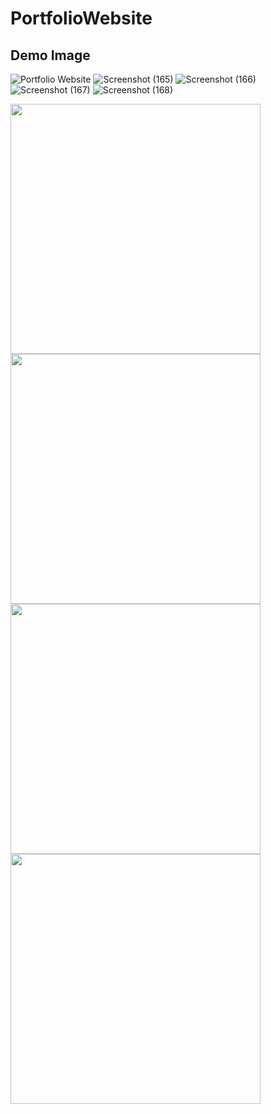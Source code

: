 # PortfolioWebsite
## Demo Image
![Portfolio Website](https://user-images.githubusercontent.com/71741384/125414673-c72a9bfc-3d9e-493f-8a4c-1c4b87f58110.png)
![Screenshot (165)](https://user-images.githubusercontent.com/71741384/125414684-4f287ad4-52e6-4769-aef3-248c6807cce2.png)
![Screenshot (166)](https://user-images.githubusercontent.com/71741384/125414693-8fc119e0-24af-4f4c-98f8-a4d30708c42a.png)
![Screenshot (167)](https://user-images.githubusercontent.com/71741384/125414707-277e6846-04c6-435d-b3a2-7da34e5f1ec5.png)
![Screenshot (168)](https://user-images.githubusercontent.com/71741384/125414717-8cc14f00-6458-47d9-9b8e-6d720ac23757.png)


<p float="left" >
  <img src="https://user-images.githubusercontent.com/71741384/125414684-4f287ad4-52e6-4769-aef3-248c6807cce2.png" width="400"/>
  <img src="https://user-images.githubusercontent.com/71741384/125414693-8fc119e0-24af-4f4c-98f8-a4d30708c42a.png" width="400" />
  <img src="https://user-images.githubusercontent.com/71741384/125414707-277e6846-04c6-435d-b3a2-7da34e5f1ec5.png" width="400" />
  <img src="https://user-images.githubusercontent.com/71741384/125414717-8cc14f00-6458-47d9-9b8e-6d720ac23757.png" width="400" /> 
</p>
